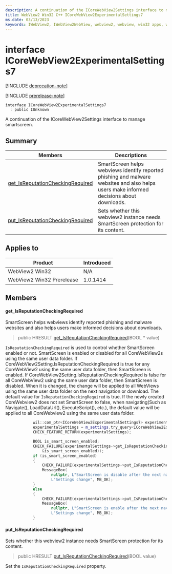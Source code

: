```yaml
---
description: A continuation of the ICoreWebView2Settings interface to manage smartscreen.
title: WebView2 Win32 C++ ICoreWebView2ExperimentalSettings7
ms.date: 03/13/2023
keywords: IWebView2, IWebView2WebView, webview2, webview, win32 apps, win32, edge, ICoreWebView2, ICoreWebView2Controller, browser control, edge html, ICoreWebView2ExperimentalSettings7
---
```


# interface ICoreWebView2ExperimentalSettings7

[!INCLUDE [deprecation-note](../includes/deprecation-note.md)]

[!INCLUDE [prerelease-note](../includes/prerelease-note.md)]

```
interface ICoreWebView2ExperimentalSettings7
  : public IUnknown
```

A continuation of the ICoreWebView2Settings interface to manage smartscreen.

## Summary

 Members                        | Descriptions
--------------------------------|---------------------------------------------
[get_IsReputationCheckingRequired](#get_isreputationcheckingrequired) | SmartScreen helps webviews identify reported phishing and malware websites and also helps users make informed decisions about downloads.
[put_IsReputationCheckingRequired](#put_isreputationcheckingrequired) | Sets whether this webview2 instance needs SmartScreen protection for its content.

## Applies to

Product                         | Introduced
--------------------------------|---------------------------------------------
WebView2 Win32            |    N/A
WebView2 Win32 Prerelease |    1.0.1414

## Members

#### get_IsReputationCheckingRequired

SmartScreen helps webviews identify reported phishing and malware websites and also helps users make informed decisions about downloads.

> public HRESULT [get_IsReputationCheckingRequired](#get_isreputationcheckingrequired)(BOOL * value)

`IsReputationCheckingRequired` is used to control whether SmartScreen enabled or not. SmartScreen is enabled or disabled for all CoreWebView2s using the same user data folder. If CoreWebView2Setting.IsReputationCheckingRequired is true for any CoreWebView2 using the same user data folder, then SmartScreen is enabled. If CoreWebView2Setting.IsReputationCheckingRequired is false for all CoreWebView2 using the same user data folder, then SmartScreen is disabled. When it is changed, the change will be applied to all WebViews using the same user data folder on the next navigation or download. The default value for `IsReputationCheckingRequired` is true. If the newly created CoreWebview2 does not set SmartScreen to false, when navigating(Such as Navigate(), LoadDataUrl(), ExecuteScript(), etc.), the default value will be applied to all CoreWebview2 using the same user data folder. 
```cpp
            wil::com_ptr<ICoreWebView2ExperimentalSettings7> experimentalSettings;
            experimentalSettings = m_settings.try_query<ICoreWebView2ExperimentalSettings7>();
            CHECK_FEATURE_RETURN(experimentalSettings);

            BOOL is_smart_screen_enabled;
            CHECK_FAILURE(experimentalSettings->get_IsReputationCheckingRequired(
                &is_smart_screen_enabled));
            if (is_smart_screen_enabled)
            {
                CHECK_FAILURE(experimentalSettings->put_IsReputationCheckingRequired(false));
                MessageBox(
                    nullptr, L"SmartScreen is disable after the next navigation.",
                    L"Settings change", MB_OK);
            }
            else
            {
                CHECK_FAILURE(experimentalSettings->put_IsReputationCheckingRequired(true));
                MessageBox(
                    nullptr, L"SmartScreen is enable after the next navigation.",
                    L"Settings change", MB_OK);
            }
```

#### put_IsReputationCheckingRequired

Sets whether this webview2 instance needs SmartScreen protection for its content.

> public HRESULT [put_IsReputationCheckingRequired](#put_isreputationcheckingrequired)(BOOL value)

Set the `IsReputationCheckingRequired` property.

